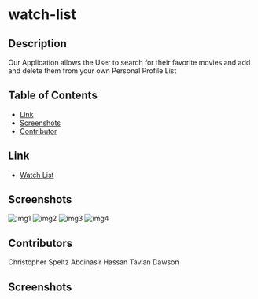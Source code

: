 # watch-list


## Description
Our Application allows the User to search for their favorite movies and add and delete them from your own Personal Profile List 

## Table of Contents
- [Link](#link)
- [Screenshots](#screenshots)
- [Contributor](#contributor)


## Link
- [Watch List](https://frozen-meadow-15499.herokuapp.com/)

## Screenshots
![img1](https://user-images.githubusercontent.com/37876358/159620938-2cea747f-2bc2-4970-b92b-b6a1fcef9577.jpg)
![img2](https://user-images.githubusercontent.com/37876358/159620953-17b21538-3efa-4263-9bd9-263502bf3b5e.jpg)
![img3](https://user-images.githubusercontent.com/37876358/159620958-74a44de3-04b8-4d66-9051-3be9b14cc4ff.jpg)
![img4](https://user-images.githubusercontent.com/37876358/159620972-d4f67049-90cf-419d-b999-255630179ddc.jpg)

## Contributors
Christopher Speltz
Abdinasir Hassan
Tavian Dawson

## Screenshots
